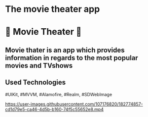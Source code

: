 # The movie theater app

# 🎥 Movie Theater 🎥
## Movie thater is an app which provides information in regards to the most popular movies and TVshows

## Used Technologies
#UIKit,
#MVVM,
#Alamofire,
#Realm,
#SDWebImage




https://user-images.githubusercontent.com/107176820/182774857-cd1d79e5-ca46-4d5b-b160-74f5c55652e8.mp4

